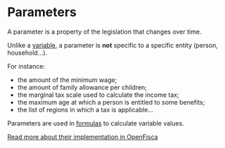 # Parameters

A parameter is a property of the legislation that changes over time.

Unlike a [variable](./variables.md), a parameter is **not** specific to a specific entity (person, household…).

For instance:

- the amount of the minimum wage;
- the amount of family allowance per children;
- the marginal tax scale used to calculate the income tax;
- the maximum age at which a person is entitled to some benefits;
- the list of regions in which a tax is applicable…

Parameters are used in [formulas](./variables.md#formulas) to calculate variable values.

[Read more about their implementation in OpenFisca](../coding-the-legislation/legislation_parameters.md)
